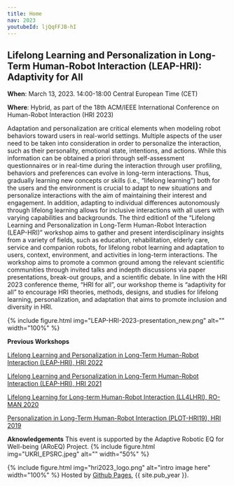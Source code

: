 ```yaml
---
title: Home
nav: 2023
youtubeId: ljQqFFJB-hI
---
```




## Lifelong Learning and Personalization in Long-Term Human-Robot Interaction (LEAP-HRI): Adaptivity for All

**When**: March 13, 2023. 14:00-18:00 Central European Time (CET)

**Where**: Hybrid, as part of the 18th ACM/IEEE International Conference on Human-Robot Interaction (HRI 2023)

<!-- [Register for HRI 2023 here!](https://humanrobotinteraction.org/2023/) -->

<!-- {% include youtubePlayer.html id=page.youtubeId %} -->

Adaptation and personalization are critical elements when modeling robot behaviors toward users in real-world settings. Multiple aspects of the user need to be taken into consideration in order to personalize the interaction, such as their personality, emotional state, intentions, and actions. While this information can be obtained a priori through self-assessment questionnaires or in real-time during the interaction through user profiling, behaviors and preferences can evolve in long-term interactions. Thus, gradually learning new concepts or skills (i.e., “lifelong learning”) both for the users and the environment is crucial to adapt to new situations and personalize interactions with the aim of maintaining their interest and engagement.
In addition, adapting to individual differences autonomously through lifelong learning allows for inclusive interactions with all users with varying capabilities and backgrounds.
The third edition1 of the “Lifelong Learning and Personalization in Long-Term Human-Robot Interaction (LEAP-HRI)” workshop aims to gather and present interdisciplinary insights from a variety of fields, such as education, rehabilitation, elderly care, service and companion robots, for lifelong robot learning and adaptation to users, context, environment, and activities in long-term interactions.
The workshop aims to promote a common ground among the relevant scientific communities through invited talks and indepth discussions via paper presentations, break-out groups, and a scientific debate. In line with the HRI 2023 conference theme, “HRI for all”, our workshop theme is “adaptivity for all” to encourage HRI theories, methods, designs, and studies for lifelong learning, personalization, and adaptation that aims to promote inclusion and diversity in HRI.


{% include figure.html img="LEAP-HRI-2023-presentation_new.png" alt="" width="100%" %}
<!--{% include figure.html img="promos-main.png" alt="banner image" width="100%" %} -->

**Previous Workshops**

[Lifelong Learning and Personalization in Long-Term Human-Robot Interaction (LEAP-HRI), HRI 2022](https://leap-hri.github.io/2022)

[Lifelong Learning and Personalization in Long-Term Human-Robot Interaction (LEAP-HRI), HRI 2021](https://leap-hri.github.io/2021)

[Lifelong Learning for Long-term Human-Robot Interaction (LL4LHRI), RO-MAN 2020](https://sites.google.com/view/ll4lhri2020)

[Personalization in Long-Term Human-Robot Interaction (PLOT-HRI19), HRI 2019](https://longtermpersonalizationhri.github.io)


**Aknowledgements**
This event is supported by the Adaptive Robotic EQ for Well-being (ARoEQ) Project. 
{% include figure.html img="UKRI_EPSRC.jpeg" alt="" width="50%" %}

{% include figure.html img="hri2023_logo.png" alt="intro image here" width="100%" %}
Hosted by [Github Pages](https://pages.github.com/), {{ site.pub_year }}. 

